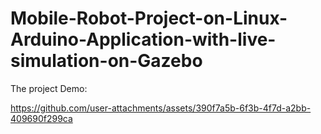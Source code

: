# Mobile-Robot-Project-on-Linux-Arduino-Application-with-live-simulation-on-Gazebo

The project Demo: 

https://github.com/user-attachments/assets/390f7a5b-6f3b-4f7d-a2bb-409690f299ca
